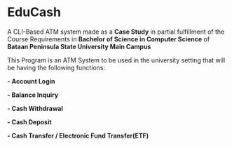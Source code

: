 # EduCash
A CLI-Based ATM system made as a **Case Study** in partial fulfillment of the Course Requirements in **Bachelor of Science in Computer Science** of **Bataan Peninsula State University Main Campus**

This Program is an ATM System to be used in the university setting that will be having the following functions:

  **- Account Login**
  
  **- Balance Inquiry**
  
  **- Cash Withdrawal**
  
  **- Cash Deposit**
  
  **- Cash Transfer / Electronic Fund Transfer(ETF)**
